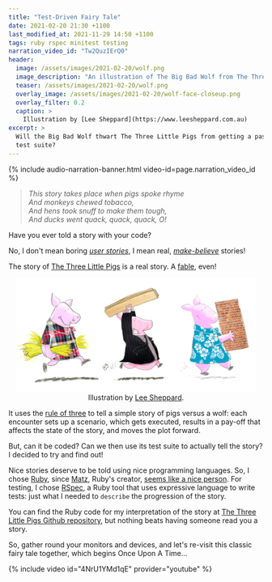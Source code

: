 ```yaml
---
title: "Test-Driven Fairy Tale"
date: 2021-02-20 21:30 +1100
last_modified_at: 2021-11-29 14:50 +1100
tags: ruby rspec minitest testing
narration_video_id: "Tw2QuzIErQ0"
header:
  image: /assets/images/2021-02-20/wolf.png
  image_description: "An illustration of The Big Bad Wolf from The Three Little Pigs"
  teaser: /assets/images/2021-02-20/wolf.png
  overlay_image: /assets/images/2021-02-20/wolf-face-closeup.png
  overlay_filter: 0.2
  caption: >
    Illustration by [Lee Sheppard](https://www.leesheppard.com.au)
excerpt: >
  Will the Big Bad Wolf thwart The Three Little Pigs from getting a passing
  test suite?
---
```


{% include audio-narration-banner.html video-id=page.narration_video_id %}

> _This story takes place when pigs spoke rhyme_<br />
> _And monkeys chewed tobacco,_<br />
> _And hens took snuff to make them tough,_<br />
> _And ducks went quack, quack, quack, O!_<br />

Have you ever told a story with your code?

No, I don't mean boring _[user stories][User story]_, I mean real,
_[make-believe][]_ stories!

The story of [The Three Little Pigs][] is a real story. A [fable][], even!

<div style="display: block; text-align: center;">
  <figure style="display: block; margin: 1em;">
    <img src="/assets/images/2021-02-20/three-little-pigs.png"
         alt="The Three Little Pigs" />
    <figcaption style="text-align: center;">
      Illustration by <a href="https://www.leesheppard.com.au">Lee Sheppard</a>.
    </figcaption>
  </figure>
</div>

It uses the [rule of three][] to tell a simple story of pigs versus a wolf:
each encounter sets up a scenario, which gets executed, results in a
pay-off that affects the state of the story, and moves the plot forward.

But, can it be coded? Can we then use its test suite to actually tell the story?
I decided to try and find out!

Nice stories deserve to be told using nice programming languages. So, I chose
[Ruby][], since [Matz][Yukihiro Matsumoto], Ruby's creator, [seems like a nice
person][MINASWAN]. For testing, I chose [RSpec][], a Ruby tool that uses
expressive language to write tests: just what I needed to `describe` the
progression of the story.

You can find the Ruby code for my interpretation of the story at [The Three
Little Pigs Github repository][], but nothing beats having someone read you a
story.

So, gather round your monitors and devices, and let's re-visit this classic
fairy tale together, which begins Once Upon A Time...

{% include video id="4NrU1YMd1qE" provider="youtube" %}

[fable]: https://en.wikipedia.org/wiki/Fable
[img three-little-pigs]: /assets/images/2021-02-20/three-little-pigs.png
[Lee Sheppard]: https://www.leesheppard.com
[make-believe]: https://www.collinsdictionary.com/dictionary/english/make-believe
[MINASWAN]: https://en.wiktionary.org/wiki/MINASWAN
[RSpec]: https://rspec.info/
[Ruby]: https://www.ruby-lang.org/en/
[rule of three]: https://en.wikipedia.org/wiki/Rule_of_three_(writing)
[The Three Little Pigs]: https://en.wikipedia.org/wiki/The_Three_Little_Pigs
[The Three Little Pigs Github repository]: https://github.com/paulfioravanti/three_little_pigs
[User story]: https://en.wikipedia.org/wiki/User_story
[Yukihiro Matsumoto]: https://en.wikipedia.org/wiki/Yukihiro_Matsumoto
